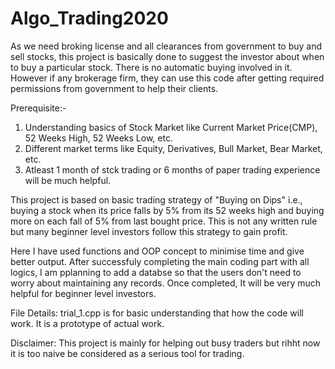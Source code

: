 # Algo_Trading2020

As we need broking license and all clearances from government to buy and sell stocks, this project is basically done to suggest the investor about when to buy a particular stock. There is no automatic buying involved in it. However if any brokerage firm, they can use this code after getting required permissions from government to help their clients.

Prerequisite:-
  1. Understanding basics of Stock Market like Current Market Price(CMP), 52 Weeks High, 52 Weeks Low, etc.
  2. Different market terms like Equity, Derivatives, Bull Market, Bear Market, etc.
  3. Atleast 1 month of stck trading or 6 months of paper trading experience will be much helpful.

This project is based on basic trading strategy of "Buying on Dips" i.e., buying a stock when its price falls by 5% from its 52 weeks high and buying more on each fall of 5% from last bought price. This is not any written rule but many beginner level investors follow this strategy to gain profit.

Here I have used functions and OOP concept to minimise time and give better output. After successfuly completing the main coding part with all logics, I am pplanning to add a databse so that the users don't need to worry about maintaining any records. Once completed, It will be very much helpful for beginner level investors.

File Details:
  trial_1.cpp is for basic understanding that how the code will work. It is a prototype of actual work.
  
  
  Disclaimer: This project is mainly for helping out busy traders but rihht now it is too naive be considered as a serious tool for trading.
